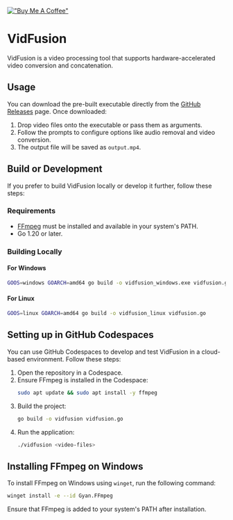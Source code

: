[!["Buy Me A Coffee"](https://www.buymeacoffee.com/assets/img/custom_images/orange_img.png)](https://buymeacoffee.com/detperalta)

# VidFusion

VidFusion is a video processing tool that supports hardware-accelerated video conversion and concatenation.

## Usage
You can download the pre-built executable directly from the [GitHub Releases](https://github.com/your-repo/vidfusion/releases) page. Once downloaded:

1. Drop video files onto the executable or pass them as arguments.
2. Follow the prompts to configure options like audio removal and video conversion.
3. The output file will be saved as `output.mp4`.

## Build or Development
If you prefer to build VidFusion locally or develop it further, follow these steps:

### Requirements
- [FFmpeg](https://ffmpeg.org/) must be installed and available in your system's PATH.
- Go 1.20 or later.

### Building Locally
#### For Windows
```bash
GOOS=windows GOARCH=amd64 go build -o vidfusion_windows.exe vidfusion.go
```

#### For Linux
```bash
GOOS=linux GOARCH=amd64 go build -o vidfusion_linux vidfusion.go
```

## Setting up in GitHub Codespaces
You can use GitHub Codespaces to develop and test VidFusion in a cloud-based environment. Follow these steps:

1. Open the repository in a Codespace.
2. Ensure FFmpeg is installed in the Codespace:
   ```bash
   sudo apt update && sudo apt install -y ffmpeg
   ```
3. Build the project:
   ```bash
   go build -o vidfusion vidfusion.go
   ```
4. Run the application:
   ```bash
   ./vidfusion <video-files>
   ```

## Installing FFmpeg on Windows
To install FFmpeg on Windows using `winget`, run the following command:
```bash
winget install -e --id Gyan.FFmpeg
```
Ensure that FFmpeg is added to your system's PATH after installation.
